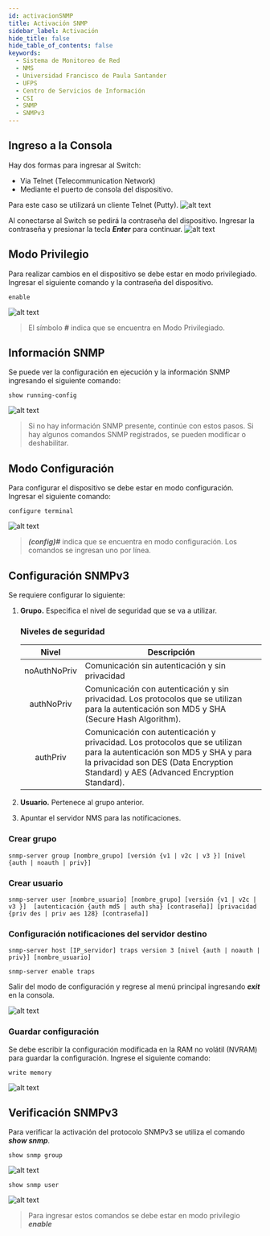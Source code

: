 ```yaml
---
id: activacionSNMP
title: Activación SNMP
sidebar_label: Activación
hide_title: false
hide_table_of_contents: false
keywords:
  - Sistema de Monitoreo de Red
  - NMS
  - Universidad Francisco de Paula Santander
  - UFPS
  - Centro de Servicios de Información
  - CSI
  - SNMP
  - SNMPv3
---
```

## Ingreso a la Consola
Hay dos formas para ingresar al Switch:
- Via Telnet (Telecommunication Network)
- Mediante el puerto de consola del dispositivo.

Para este caso se utilizará un cliente Telnet (Putty).
![alt text](../img/putty.png 'Putty')

Al conectarse al Switch se pedirá la contraseña del dispositivo. Ingresar la contraseña y presionar la tecla **_Enter_** para continuar.
![alt text](../img/consola1.png 'Ingreso a la Consola')

## Modo Privilegio
Para realizar cambios en el dispositivo se debe estar en modo privilegiado. Ingresar el siguiente comando y la contraseña del dispositivo.

```console
enable
```

![alt text](../img/consola2.png 'Modo Privilegiado')

> El símbolo **_#_** indica que se encuentra en Modo Privilegiado.

## Información SNMP
Se puede ver la configuración en ejecución y la información SNMP ingresando el siguiente comando:

```console
show running-config
```

![alt text](../img/snmp1.png 'Información Switch')

> Si no hay información SNMP presente, continúe con estos pasos. Si hay algunos comandos SNMP registrados, se pueden modificar o deshabilitar.

## Modo Configuración
Para configurar el dispositivo se debe estar en modo configuración. Ingresar el siguiente comando:

```console
configure terminal
```

![alt text](../img/snmp2.png 'Modo Configuración')

> **_(config)#_** indica que se encuentra en modo configuración. Los comandos se ingresan uno por línea.

## Configuración SNMPv3
Se requiere configurar lo siguiente:

1. **Grupo.** Especifica el nivel de seguridad que se va a utilizar.

    ### Niveles de seguridad
    | Nivel        | Descripción |
    | :----------: | ----------- |
    | noAuthNoPriv | Comunicación sin autenticación y sin privacidad |
    | authNoPriv   | Comunicación con autenticación y sin privacidad. Los protocolos que se utilizan para la autenticación son MD5 y SHA (Secure Hash Algorithm). |
    | authPriv     | Comunicación con autenticación y privacidad. Los protocolos que se utilizan para la autenticación son MD5 y SHA y para la privacidad son DES (Data Encryption Standard) y AES (Advanced Encryption Standard). |

2. **Usuario.** Pertenece al grupo anterior.

3. Apuntar el servidor NMS para las notificaciones.

### Crear grupo
```console
snmp-server group [nombre_grupo] [versión {v1 | v2c | v3 }] [nivel {auth | noauth | priv}]

```

### Crear usuario
```console
snmp-server user [nombre_usuario] [nombre_grupo] [versión {v1 | v2c | v3 }]  [autenticación {auth md5 | auth sha} [contraseña]] [privacidad {priv des | priv aes 128} [contraseña]]
```

### Configuración notificaciones del servidor destino
```console
snmp-server host [IP_servidor] traps version 3 [nivel {auth | noauth | priv}] [nombre_usuario]
```

```console
snmp-server enable traps
```

Salir del modo de configuración y regrese al menú principal ingresando **_exit_** en la consola.

![alt text](../img/snmp3.png 'Conffiguración SNMP')

### Guardar configuración
Se debe escribir la configuración modificada en la RAM no volátil (NVRAM) para guardar la configuración. Ingrese el siguiente comando:

```console
write memory
```

![alt text](../img/snmp4.png 'Guardar configuración')


## Verificación SNMPv3
Para verificar la activación del protocolo SNMPv3 se utiliza el comando **_show snmp_**.

```console
show snmp group
```

![alt text](../img/snmp5.png 'Verificación SNMPv3')

```console
show snmp user
```

![alt text](../img/snmp6.png 'Verificación SNMPv3')

> Para ingresar estos comandos se debe estar en modo privilegio **_enable_**
